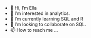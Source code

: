 - 👋 Hi, I’m Ella
- 👀 I’m interested in analytics.
- 🌱 I’m currently learning SQL and R
- 💞️ I’m looking to collaborate on SQL. 
- 📫 How to reach me ...

<!---
Lemonbasilicecream/Lemonbasilicecream is a ✨ special ✨ repository because its `README.md` (this file) appears on your GitHub profile.
You can click the Preview link to take a look at your changes.
--->
